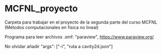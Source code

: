 # MCFNL_proyecto

Carpeta para trabajar en el proyecto de la segunda parte del curso MCFNL (Métodos computacionales en física no lineal)

Programa para leer archivos .xmf: "paraview", https://www.paraview.org/

No olvidar añadir "args": ["-i", "ruta a cavity2d.json"]
